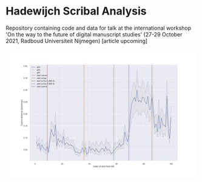 # Hadewijch Scribal Analysis

Repository containing code and data for talk at the international workshop 'On the way to the future of digital manuscript studies' 
(27-29 October 2021, Radboud Universiteit Nijmegen) [article upcoming]

![Alt text](/gfx/dist.png?raw=true "Scribal distance")
